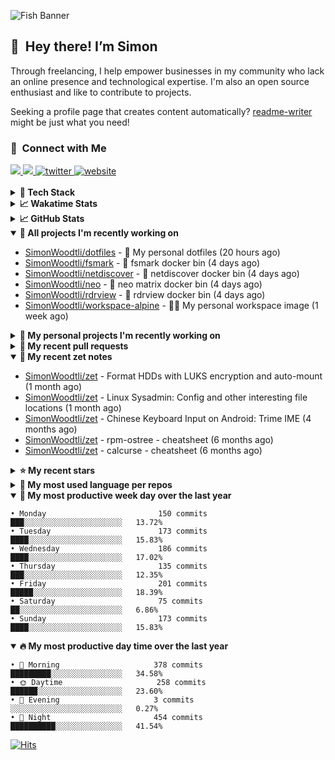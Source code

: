 ![Fish Banner](assets/fish.webp)

## 👋 &nbsp;Hey there! I’m Simon

Through freelancing, I help empower businesses in my community who lack
an online presence and technological expertise. I'm also an open source
enthusiast and like to contribute to projects.

Seeking a profile page that creates content automatically?
[readme-writer] might be just what you need!

### 🤝 &nbsp;Connect with Me

<div align="left">
<a href="https://linkedin.com/in/simonwoodtli" target="_blank">
<img src="https://img.shields.io/badge/linkedin-1E77B5?style=for-the-badge&logo=linkedin&logoColor=white alt=linkedin" />
</a>
<a href="https://github.com/simonwoodtli" target="_blank">
<img src="https://img.shields.io/badge/github-24292E?style=for-the-badge&logo=github&logoColor=white alt=github" />
</a>
<a href="https://twitter.com/simonwoodtlidev" target="_blank">
<img src="https://img.shields.io/badge/twitter-26a7de?style=for-the-badge&logo=twitter&logoColor=white" alt="twitter"/>
</a>
<a href="https://simonwoodtli.com" target="_blank">
<img src="https://img.shields.io/badge/website-E2925F?style=for-the-badge&logo=google-chrome&logoColor=white" alt="website"/>
</a>
</div>
<br/>


<details>
  <summary><b>🧰 Tech Stack</b></summary>
  <div align="center">
  <a href="https://skillicons.dev" target="_blank">
  <img src="https://skillicons.dev/icons?i=js,html,css,bash,python,go,postgresql,docker,vim,linux" alt="JavaScript, HTML, CSS, Bash, Python, Go, PostgreSQL, Docker, Vim,
  Linux">
  </a>
  </div>
</details>

<details>
  <summary><b>📈 Wakatime Stats</b></summary>
  <p align="center"><a href="https://wakatime.com/@SimonWoodtli">
  <img align="center" width="400" height="300" src="https://wakatime.com/share/@SimonWoodtli/7761bcef-e104-47d9-912a-dfd6bf08868b.svg" />
  </a>
  <a href="https://wakatime.com/@SimonWoodtli">
  <img align="center" width="400" height="300" src="https://wakatime.com/share/@SimonWoodtli/341953df-6a40-47b7-8220-ace4eabe0a17.svg" />
  </a></p>

  <h4><b>💬 I've been working with the following languages over the last 7 days</b></h4>

```
• Bash                           7 hrs 3 mins                   ██████░░░░░░░░░░░░░░░░░░░   24.41%
• SWIG                           4 hrs 9 mins                   ████░░░░░░░░░░░░░░░░░░░░░   14.42%
• Objective-C                    2 hrs 17 mins                  ██░░░░░░░░░░░░░░░░░░░░░░░   7.93%
• TSQL                           2 hrs 6 mins                   ██░░░░░░░░░░░░░░░░░░░░░░░   7.28%
• YAML                           1 hr 54 mins                   ██░░░░░░░░░░░░░░░░░░░░░░░   6.6%
• Ezhil                          1 hr 48 mins                   ██░░░░░░░░░░░░░░░░░░░░░░░   6.24%
• Markdown                       1 hr 24 mins                   █░░░░░░░░░░░░░░░░░░░░░░░░   4.87%
• JavaScript                     1 hr 23 mins                   █░░░░░░░░░░░░░░░░░░░░░░░░   4.84%
• Assembly                       1 hr 20 mins                   █░░░░░░░░░░░░░░░░░░░░░░░░   4.66%
• Cheetah                        1 hr 4 mins                    █░░░░░░░░░░░░░░░░░░░░░░░░   3.7%
• MySQL                          56 mins                        █░░░░░░░░░░░░░░░░░░░░░░░░   3.26%
• HTML                           51 mins                        █░░░░░░░░░░░░░░░░░░░░░░░░   3%
• GDScript3                      41 mins                        █░░░░░░░░░░░░░░░░░░░░░░░░   2.37%
• CSS                            33 mins                        ░░░░░░░░░░░░░░░░░░░░░░░░░   1.93%
• GDScript                       18 mins                        ░░░░░░░░░░░░░░░░░░░░░░░░░   1.06%
• Python                         16 mins                        ░░░░░░░░░░░░░░░░░░░░░░░░░   0.96%
• ActionScript 3                 10 mins                        ░░░░░░░░░░░░░░░░░░░░░░░░░   0.6%
• JSON                           8 mins                         ░░░░░░░░░░░░░░░░░░░░░░░░░   0.48%
• TypeScript                     7 mins                         ░░░░░░░░░░░░░░░░░░░░░░░░░   0.46%
• log                            7 mins                         ░░░░░░░░░░░░░░░░░░░░░░░░░   0.42%
• conf                           2 mins                         ░░░░░░░░░░░░░░░░░░░░░░░░░   0.17%
• Text                           2 mins                         ░░░░░░░░░░░░░░░░░░░░░░░░░   0.14%
• Other                          1 min                          ░░░░░░░░░░░░░░░░░░░░░░░░░   0.11%
• gitignore                      0 secs                         ░░░░░░░░░░░░░░░░░░░░░░░░░   0.05%
• Vim Script                     0 secs                         ░░░░░░░░░░░░░░░░░░░░░░░░░   0.03%
• RPMSpec                        0 secs                         ░░░░░░░░░░░░░░░░░░░░░░░░░   0.01%
```

  <h4>👷 I've been working on the following projects over the last 7 days</h4>

```
• dotfiles                       12 hrs 6 mins                  ██████████░░░░░░░░░░░░░░░   41.93%
• Unknown Project                10 hrs 11 mins                 █████████░░░░░░░░░░░░░░░░   35.26%
• Private                        2 hrs 33 mins                  ██░░░░░░░░░░░░░░░░░░░░░░░   8.88%
• workspace-alpine               1 hr 41 mins                   █░░░░░░░░░░░░░░░░░░░░░░░░   5.85%
• www-template                   1 hr 11 mins                   █░░░░░░░░░░░░░░░░░░░░░░░░   4.14%
• rdrview                        15 mins                        ░░░░░░░░░░░░░░░░░░░░░░░░░   0.91%
• template                       14 mins                        ░░░░░░░░░░░░░░░░░░░░░░░░░   0.86%
• cloud-os                       11 mins                        ░░░░░░░░░░░░░░░░░░░░░░░░░   0.65%
• fsmark                         10 mins                        ░░░░░░░░░░░░░░░░░░░░░░░░░   0.59%
• neo                            6 mins                         ░░░░░░░░░░░░░░░░░░░░░░░░░   0.39%
• netdiscover                    4 mins                         ░░░░░░░░░░░░░░░░░░░░░░░░░   0.28%
• projects                       2 mins                         ░░░░░░░░░░░░░░░░░░░░░░░░░   0.14%
• ale                            2 mins                         ░░░░░░░░░░░░░░░░░░░░░░░░░   0.13%
```

  <h4><b>🛠️ I've been working with the following editors over the last 7 days</b></h4>

```
• Vim                            28 hrs 53 mins                 █████████████████████████   100%
```

  <h4><b>💻 I've been working with the following operating systems over the last 7 days</b></h4>

```
• Linux                          28 hrs 53 mins                 █████████████████████████   100%
```

</details>

<details>
  <summary><b>📈 GitHub Stats</b></summary>
  <div align="center">
  <a href="https://github.com/anuraghazra/github-readme-stats"> 
  <img src="https://github-readme-stats.vercel.app/api?username=simonwoodtli&theme=onedark&show_icons=true&hide_rank=true&custom_title=Stats&count_private=true&hide_border=true&hide=issues&line_height=24&bg_color=0d1117" alt="Github Stats">
  <img src="https://github-readme-stats.vercel.app/api/top-langs/?username=simonwoodtli&layout=compact&theme=onedark&count_private=true&hide_border=true&bg_color=0d1117" alt="Top Langs">
  </a>
  </div>
</details>

<details open="">
  <summary><b>👷 All projects I'm recently working on</b></summary>

* [SimonWoodtli/dotfiles](https://github.com/SimonWoodtli/dotfiles) - 🏡 My personal dotfiles (20 hours ago)
* [SimonWoodtli/fsmark](https://github.com/SimonWoodtli/fsmark) - 🐋 fsmark docker bin (4 days ago)
* [SimonWoodtli/netdiscover](https://github.com/SimonWoodtli/netdiscover) - 🐋 netdiscover docker bin (4 days ago)
* [SimonWoodtli/neo](https://github.com/SimonWoodtli/neo) - 🐋 neo matrix docker bin (4 days ago)
* [SimonWoodtli/rdrview](https://github.com/SimonWoodtli/rdrview) - 🐋 rdrview docker bin (4 days ago)
* [SimonWoodtli/workspace-alpine](https://github.com/SimonWoodtli/workspace-alpine) - 🤖🐳 My personal workspace image (1 week ago)

</details>
<details>
  <summary><b>🌱 My personal projects I'm recently working on</b></summary>

* [SimonWoodtli/dotfiles](https://github.com/SimonWoodtli/dotfiles) - 🏡 My personal dotfiles (20 hours ago)
* [SimonWoodtli/fsmark](https://github.com/SimonWoodtli/fsmark) - 🐋 fsmark docker bin (4 days ago)
* [SimonWoodtli/netdiscover](https://github.com/SimonWoodtli/netdiscover) - 🐋 netdiscover docker bin (4 days ago)
* [SimonWoodtli/neo](https://github.com/SimonWoodtli/neo) - 🐋 neo matrix docker bin (4 days ago)
* [SimonWoodtli/rdrview](https://github.com/SimonWoodtli/rdrview) - 🐋 rdrview docker bin (4 days ago)
* [SimonWoodtli/workspace-alpine](https://github.com/SimonWoodtli/workspace-alpine) - 🤖🐳 My personal workspace image (1 week ago)

</details>
<details>
  <summary><b>🔨 My recent pull requests</b></summary>

* [feat: add wireguard-generate-keys script](https://github.com/SimonWoodtli/dotfiles-old/pull/14) on [SimonWoodtli/dotfiles-old](https://github.com/SimonWoodtli/dotfiles-old) (13 months ago)
* [feat: add video-to-gif script](https://github.com/SimonWoodtli/dotfiles-old/pull/13) on [SimonWoodtli/dotfiles-old](https://github.com/SimonWoodtli/dotfiles-old) (13 months ago)
* [feat: add spoof-mac-linux script](https://github.com/SimonWoodtli/dotfiles-old/pull/12) on [SimonWoodtli/dotfiles-old](https://github.com/SimonWoodtli/dotfiles-old) (13 months ago)
* [feat: add sp-tmux script](https://github.com/SimonWoodtli/dotfiles-old/pull/11) on [SimonWoodtli/dotfiles-old](https://github.com/SimonWoodtli/dotfiles-old) (13 months ago)
* [feat: add sp script](https://github.com/SimonWoodtli/dotfiles-old/pull/10) on [SimonWoodtli/dotfiles-old](https://github.com/SimonWoodtli/dotfiles-old) (13 months ago)

</details>
<details open="">
  <summary><b>📝 My recent zet notes</b></summary>

* [SimonWoodtli/zet](https://github.com/SimonWoodtli/zet/tree/5c90053d8e9e429e7f6f68f557c97d080eaeb3b2/20230908235916) - Format HDDs with LUKS encryption and auto-mount (1 month ago)
* [SimonWoodtli/zet](https://github.com/SimonWoodtli/zet/tree/f4e6f009cb8f8ff44e9646977125d87dd8f845f9/20230908235236) - Linux Sysadmin: Config and other interesting file locations (1 month ago)
* [SimonWoodtli/zet](https://github.com/SimonWoodtli/zet/tree/d442487a83af583abd23719912a1c1f7496cff33/20230620172505) - Chinese Keyboard Input on Android: Trime IME (4 months ago)
* [SimonWoodtli/zet](https://github.com/SimonWoodtli/zet/tree/3d9625f8bc632c595fa8b28b6f6f09026dd9eec2/20230418171555) - rpm-ostree - cheatsheet (6 months ago)
* [SimonWoodtli/zet](https://github.com/SimonWoodtli/zet/tree/ac39e3c3413746ceaca835b27435b1307b8ece5a/20230405141750) - calcurse - cheatsheet (6 months ago)

</details>
<details>
  <summary><b>⭐ My recent stars</b></summary>

* [NetworkBlockDevice/nbd](https://github.com/NetworkBlockDevice/nbd) - Network Block Device (2 weeks ago)
* [SpotX-CLI/SpotX-Linux](https://github.com/SpotX-CLI/SpotX-Linux) - Spotify Ad blocker based on SpotX for Linux (2 weeks ago)
* [webmin/webmin](https://github.com/webmin/webmin) - Powerful and flexible web-based server management control panel (3 weeks ago)
* [rustdesk/rustdesk](https://github.com/rustdesk/rustdesk) - An open-source remote desktop, and alternative to TeamViewer. (5 months ago)
* [essembeh/gnome-extensions-cli](https://github.com/essembeh/gnome-extensions-cli) - Command line tool to manage your Gnome Shell extensions (5 months ago)

</details>
<details>
  <summary><b>💬 My most used language per repos</b></summary>

```
• Shell                          15 repos                       █████████████████░░░░░░░░   68.18%
• Dockerfile                     1 repo                         █░░░░░░░░░░░░░░░░░░░░░░░░   4.55%
• JavaScript                     1 repo                         █░░░░░░░░░░░░░░░░░░░░░░░░   4.55%
• CSS                            3 repos                        ███░░░░░░░░░░░░░░░░░░░░░░   13.64%
• Nix                            1 repo                         █░░░░░░░░░░░░░░░░░░░░░░░░   4.55%
• HTML                           1 repo                         █░░░░░░░░░░░░░░░░░░░░░░░░   4.55%
```

</details>
<details open="">
  <summary><b>📆 My most productive week day over the last year</b></summary>

```
• Monday                         150 commits                    ███░░░░░░░░░░░░░░░░░░░░░░   13.72%
• Tuesday                        173 commits                    ████░░░░░░░░░░░░░░░░░░░░░   15.83%
• Wednesday                      186 commits                    ████░░░░░░░░░░░░░░░░░░░░░   17.02%
• Thursday                       135 commits                    ███░░░░░░░░░░░░░░░░░░░░░░   12.35%
• Friday                         201 commits                    █████░░░░░░░░░░░░░░░░░░░░   18.39%
• Saturday                       75 commits                     ██░░░░░░░░░░░░░░░░░░░░░░░   6.86%
• Sunday                         173 commits                    ████░░░░░░░░░░░░░░░░░░░░░   15.83%
```

</details>
<details open="">
  <summary><b>🔥 My most productive day time over the last year</b></summary>

```
• 🌅 Morning                     378 commits                    █████████░░░░░░░░░░░░░░░░   34.58%
• 🌞 Daytime                     258 commits                    ██████░░░░░░░░░░░░░░░░░░░   23.60%
• 🌇 Evening                     3 commits                      ░░░░░░░░░░░░░░░░░░░░░░░░░   0.27%
• 🌃 Night                       454 commits                    ██████████░░░░░░░░░░░░░░░   41.54%
```

</details>

[![Hits](https://hits.seeyoufarm.com/api/count/incr/badge.svg?url=https%3A%2F%2Fgithub.com%2Fsimonwoodtli&count_bg=%23689D6A&title_bg=%23282828&icon=&icon_color=%23E7E7E7&title=views+%28today+%2F+total%29&edge_flat=false)](https://hits.seeyoufarm.com)

[readme-writer]: <https://github.com/SimonWoodtli/readme-writer>
